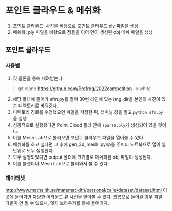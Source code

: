 # 포인트 클라우드 & 메쉬화

1. 포인트 클라우드: 사진을 바탕으로 포인트 클라우드 ply 파일을 생성
2. 메쉬화: ply 파일을 바탕으로 점들을 이어 면이 생성된 obj 메쉬 파일을 생성

## 포인트 클라우드

### 사용법

1. 깃 클론을 통해 내려받는다.   
> git clone https://github.com/Profrog/2022competition -b white

2. 해당 폴더에 들어가 sfm.py를 열어 30번 라인에 있는 img_dir을 본인의 사진이 있는 디렉토리로 바꿔준다.
3. 디렉토리 경로를 수정했으면 파일을 저장한 뒤, 터미널 창을 열고 ```python sfm.py```을 실행
4. 성공적으로 실행됐다면 Point_Cloud 폴더 안에 ```sparse.ply```가 생성되어 있을 것이다.
5. 이를 Mesh Lab으로 불러오면 포인트 클라우드 파일을 열어볼 수 있다.
6. 메쉬화를 하고 싶다면 그 후에 gen_3d_mesh.ipynp를 주피터 노트북으로 열어 셀 단위로 모두 실행한다.
7. 모두 실행되었다면 output 폴더에 크기별로 메쉬화된 obj 파일이 생성된다.
8. 이를 블렌더나 Mesh Lab으로 불러와서 볼 수 있다.

### 데이터셋

http://www.maths.lth.se/matematiklth/personal/calle/dataset/dataset.html
이 곳에 들어가면 다양한 어라운드 뷰 사진을 받아볼 수 있다. 크롬으로 들어갈 경우 파일 다운이 안 될 수 있으니, 엣지 브라우저를 통해 들어가자.

